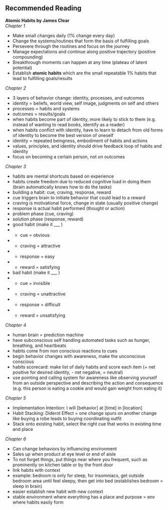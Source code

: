 ## Recommended Reading
**Atomic Habits by James Clear**
<br/>
*Chapter 1*
- Make small changes daily (1% change every day)
- Change the systems/routines that form the basis of fulfilling goals
- Persevere through the routines and focus on the journey
- Manage expectations and continue along positive trajectory (positive compounding)
- Breakthrough moments can happen at any time (plateau of latent potential)
- Establish **atomic habits** which are the small repeatable 1% habits that lead to fulfilling goals/results

*Chapter 2*
- 3 layers of behavior change: identity, processes, and outcomes
- identity = beliefs, world view, self image, judgments on self and others
- processes = habits and systems
- outcomes = results/goals
- when habits become part of identity, more likely to stick to them (e.g. instead of wanting to read books, identify as a reader)
- when habits conflict with identity, have to learn to detach from old forms of identity to become the best version of oneself
- identity = repeated beingness, embodiment of habits and actions
- values, principles, and identity should drive feedback loop of habits and identity
- focus on becoming a certain person, not on outcomes

*Chapter 3*
- habits are mental shortcuts based on experience
- habits create freedom due to reduced cognitive load in doing them (brain automatically knows how to do the tasks)
- building a habit: cue, craving, response, reward
- cue triggers brain to initiate behavior that could lead to a reward
- craving is motivational force, change in state (usually positive change)
- response is actual habit performed (thought or action)
- problem phase (cue, craving)
- solution phase (response, reward)
- good habit (make it ___ )
- - cue = obvious
- - craving = attractive
- - response = easy
- - reward = satisfying
- bad habit (make it ___ )
- - cue = invisible
- - craving = unattractive
- - response = difficult
- - reward = unsatisfying
 
*Chapter 4*
- human brain = prediction machine
- have subconscious self handling automated tasks such as hunger, breathing, and heartbeats
- habits come from non conscious reactions to cues
- begin behavior changes with awareness, make the unconscious conscious
- habits scorecard: make list of daily habits and score each item (+ net positive for desired identity, - net negative, = neutral)
- use pointing and calling system for awareness like observing yourself from an outside perspective and describing the action and consequence (e.g. this person is eating a cookie and would gain weight from eating it)

*Chapter 5*
- Implementation Intention: I will [behavior] at [time] in [location]
- Habit Stacking: Diderot Effect = one change spurs on another change like buying a robe leads to buying coordinating outfit
- Stack onto existing habit, select the right cue that works in existing time and place

*Chapter 6*
- Can change behaviors by influencing environment
- Sales up when product at eye level or end of aisle
- To not forget things, put things near where you frequent, such as prominently on kitchen table or by the front door
- link habits with context
- example: bedroom is only for sleep, for insomniacs, get outside bedroom area until feel sleepy, then get into bed (establishes bedroom = sleep in brain)
- easier establish new habit with new context
- stable environment where everything has a place and purpose = env where habits easily form
